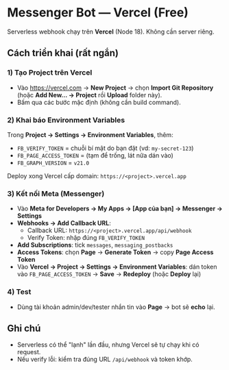 # Messenger Bot — Vercel (Free)

Serverless webhook chạy trên **Vercel** (Node 18). Không cần server riêng.

## Cách triển khai (rất ngắn)

### 1) Tạo Project trên Vercel
- Vào https://vercel.com → **New Project** → chọn **Import Git Repository** (hoặc **Add New… → Project** rồi **Upload** folder này).
- Bấm qua các bước mặc định (không cần build command).

### 2) Khai báo Environment Variables
Trong **Project → Settings → Environment Variables**, thêm:
- `FB_VERIFY_TOKEN` = chuỗi bí mật do bạn đặt (vd: `my-secret-123`)
- `FB_PAGE_ACCESS_TOKEN` = (tạm để trống, lát nữa dán vào)
- `FB_GRAPH_VERSION` = `v21.0`

Deploy xong Vercel cấp domain: `https://<project>.vercel.app`

### 3) Kết nối Meta (Messenger)
- Vào **Meta for Developers → My Apps → [App của bạn] → Messenger → Settings**
- **Webhooks → Add Callback URL**:
  - Callback URL: `https://<project>.vercel.app/api/webhook`
  - Verify Token: nhập đúng `FB_VERIFY_TOKEN`
- **Add Subscriptions**: tick `messages`, `messaging_postbacks`
- **Access Tokens**: chọn **Page** → **Generate Token** → copy **Page Access Token**
- Vào **Vercel → Project → Settings → Environment Variables**: dán token vào `FB_PAGE_ACCESS_TOKEN` → **Save** → **Redeploy** (hoặc **Deploy** lại)

### 4) Test
- Dùng tài khoản admin/dev/tester nhắn tin vào **Page** → bot sẽ **echo** lại.

## Ghi chú
- Serverless có thể "lạnh" lần đầu, nhưng Vercel sẽ tự chạy khi có request.
- Nếu verify lỗi: kiểm tra đúng URL `/api/webhook` và token khớp.
